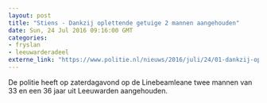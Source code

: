 ```yaml
---
layout: post
title: "Stiens - Dankzij oplettende getuige 2 mannen aangehouden"
date: Sun, 24 Jul 2016 09:16:00 GMT
categories: 
- fryslan 
- leeuwarderadeel 
externe_link: "https://www.politie.nl/nieuws/2016/juli/24/01-dankzij-oplettende-getuige-2-mannen-aangehouden.html"
---
```


De politie heeft op zaterdagavond op de Linebeamleane twee mannen van 33 en een 36 jaar uit Leeuwarden aangehouden.

